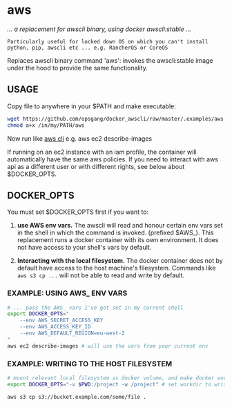 [1]: http://docs.aws.amazon.com/cli/latest/reference/ "aws cli reference (latest)"
# aws

_... a replacement for awscli binary, using docker awscli:stable ..._

    Particularly useful for locked down OS on which you can't install
    python, pip, awscli etc ... e.g. RancherOS or CoreOS

Replaces awscli binary command 'aws': invokes the awscli:stable image under the hood
to provide the same functionality.

## USAGE

Copy file to anywhere in your $PATH and make executable:

```bash
wget https://github.com/opsgang/docker_awscli/raw/master/.examples/aws -O /in/my/PATH/aws
chmod a+x /in/my/PATH/aws
```

Now run like [aws cli][1] e.g. aws ec2 describe-images

If running on an ec2 instance with an iam profile, the container will automatically
have the same aws policies. If you need to interact with aws api as a different user
or with different rights, see below about $DOCKER\_OPTS.

## DOCKER\_OPTS

You must set $DOCKER\_OPTS first if you want to:

1. **use AWS env vars.**
    The awscli will read and honour certain env vars set
    in the shell in which the command is invoked. (prefixed $AWS\_).
    This replacement runs a docker container with its own environment. It does not
    have access to your shell's vars by default.

2. **Interacting with the local filesystem.**
    The docker container does not by default have access to the host machine's filesystem.
    Commands like `aws s3 cp ...` will not be able to read and write by default.

### EXAMPLE: USING AWS\_ ENV VARS

```bash
# ... pass the AWS_ vars I've got set in my current shell
export DOCKER_OPTS="
    --env AWS_SECRET_ACCESS_KEY
    --env AWS_ACCESS_KEY_ID
    --env AWS_DEFAULT_REGION=eu-west-2
"
aws ec2 describe-images # will use the vars from your current env
```

### EXAMPLE: WRITING TO THE HOST FILESYSTEM


```bash
# mount relevant local filesystem as docker volume, and make docker work there
export DOCKER_OPTS="-v $PWD:/project -w /project" # set workdir to writeable mount

aws s3 cp s3://bucket.example.com/some/file .
```

